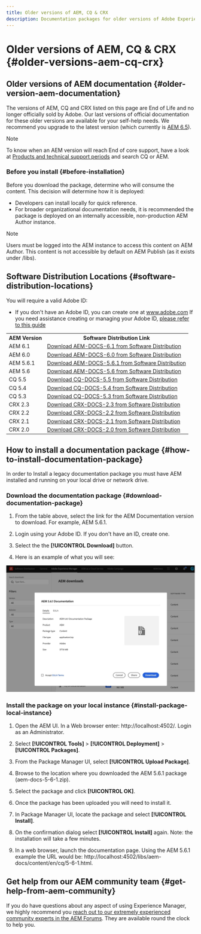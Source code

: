 ```yaml
---
title: Older versions of AEM, CQ & CRX
description: Documentation packages for older versions of Adobe Experience Manager, CQ and CRX.
---
```


# Older versions of AEM, CQ & CRX {#older-versions-aem-cq-crx}

## Older versions of AEM documentation {#older-version-aem-documentation}

The versions of AEM, CQ and CRX listed on this page are End of Life and no longer officially sold by Adobe. Our last versions of official documentation for these older versions are available for your self-help needs. We recommend you upgrade to the latest version (which currently is [AEM 6.5](https://helpx.adobe.com/support/experience-manager/6-5.html)).

>[!NOTE]
>
>To know when an AEM version will reach End of core support, have a look at [Products and technical support periods](https://helpx.adobe.com/support/programs/eol-matrix.html) and search CQ or AEM.

### Before you install {#before-installation}

Before you download the package, determine who will consume the content. This decision will determine how it is deployed:

* Developers can install locally for quick reference.
* For broader organizational documentation needs, it is recommended the package is deployed on an internally accessible, non-production AEM Author instance.

>[!NOTE]
>
>Users must be logged into the AEM instance to access this content on AEM Author. This content is not accessible by default on AEM Publish (as it exists under /libs).

## Software Distribution Locations {#software-distribution-locations}

You will require a valid Adobe ID:

* If you don't have an Adobe ID, you can create one at www.adobe.com
If you need assistance creating or managing your Adobe ID, [please refer to this guide](https://helpx.adobe.com/manage-account.html)

<table> 
 <tbody>
  <tr>
   <th>AEM Version</th> 
   <th>Software Distribution Link</th>   
  </tr>
    <tr>
   <td>AEM 6.1</td> 
   <td><a href="https://experience.adobe.com/#/downloads/content/software-distribution/en/aem.html?package=/content/software-distribution/en/details.html/content/dam/aem/public/adobe/packages/aem-docs/aem-docs-6-1.zip">Download AEM-DOCS-6.1 from Software Distribution</a>
   </td>   
  </tr>
  <tr>
   <td>AEM 6.0</td> 
   <td><a href="https://experience.adobe.com/#/downloads/content/software-distribution/en/aem.html?package=/content/software-distribution/en/details.html/content/dam/aem/public/adobe/packages/aem-docs/aem-docs-6-0.zip">Download AEM-DOCS-6.0 from Software Distribution</a>
   </td>   
  </tr>
  <tr>
   <td>AEM 5.6.1</td> 
   <td><a href="https://experience.adobe.com/#/downloads/content/software-distribution/en/aem.html?package=/content/software-distribution/en/details.html/content/dam/aem/public/adobe/packages/aem-docs/aem-docs-5-6-1.zip">Download AEM-DOCS-5.6.1 from Software Distribution</a></td>   
  </tr>
  <tr>
   <td>AEM 5.6</td> 
   <td><a href="https://experience.adobe.com/#/downloads/content/software-distribution/en/aem.html?package=/content/software-distribution/en/details.html/content/dam/aem/public/adobe/packages/aem-docs/aem-docs-5-6.zip">Download AEM-DOCS-5.6 from Software Distribution</a></td>   
  </tr>
  <tr>
   <td>CQ 5.5</td> 
   <td><a href="https://experience.adobe.com/#/downloads/content/software-distribution/en/aem.html?package=%2Fcontent%2Fsoftware-distribution%2Fen%2Fdetails.html%2Fcontent%2Fdam%2Faem%2Fpublic%2Fadobe%2Fpackages%2Faem-docs%2Faem-docs-5-5.zip">Download CQ-DOCS-5.5 from Software Distribution</a></td>   
  </tr>
  <tr>
   <td>CQ 5.4</td> 
   <td><a href="https://experience.adobe.com/#/downloads/content/software-distribution/en/aem.html?package=/content/software-distribution/en/details.html/content/dam/aem/public/adobe/packages/aem-docs/aem-docs-5-4.zip">Download CQ-DOCS-5.4 from Software Distribution</a></td>   
  </tr>
  <tr>
   <td>CQ 5.3</td> 
   <td><a href="https://experience.adobe.com/#/downloads/content/software-distribution/en/aem.html?package=/content/software-distribution/en/details.html/content/dam/aem/public/adobe/packages/aem-docs/aem-docs-5-3.zip">Download CQ-DOCS-5.3 from Software Distribution</a></td>   
  </tr>
  <tr>
   <td>CRX 2.3</td> 
   <td><a href="https://experience.adobe.com/#/downloads/content/software-distribution/en/aem.html?package=/content/software-distribution/en/details.html/content/dam/aem/public/adobe/packages/aem-docs/crx-docs-2-3.zip">Download CRX-DOCS-2.3 from Software Distribution</a></td>   
  </tr>
  <tr>
   <td>CRX 2.2</td> 
   <td><a href="https://experience.adobe.com/#/downloads/content/software-distribution/en/aem.html?package=/content/software-distribution/en/details.html/content/dam/aem/public/adobe/packages/aem-docs/crx-docs-2-2.zip">Download CRX-DOCS-2.2 from Software Distribution</a></td>   
  </tr>
  <tr>
   <td>CRX 2.1</td> 
   <td><a href="https://experience.adobe.com/#/downloads/content/software-distribution/en/aem.html?package=/content/software-distribution/en/details.html/content/dam/aem/public/adobe/packages/aem-docs/crx-docs-2-1.zip">Download CRX-DOCS-2.1 from Software Distribution</a></td>   
  </tr>
  <tr>
   <td>CRX 2.0</td> 
   <td><a href="https://experience.adobe.com/#/downloads/content/software-distribution/en/aem.html?package=/content/software-distribution/en/details.html/content/dam/aem/public/adobe/packages/aem-docs/crx-docs-2-0.zip">Download CRX-DOCS-2.0 from Software Distribution</a></td>   
  </tr>
 </tbody>
</table>

## How to install a documentation package {#how-to-install-documentation-package}

In order to Install a legacy documentation package you must have AEM installed and running on your local drive or network drive.

### Download the documentation package {#download-documentation-package}

1. From the table above, select the link for the AEM Documentation version to download. For example, AEM 5.6.1.

1. Login using your Adobe ID. If you don't have an ID, create one.

1. Select the the **[!UICONTROL Download]** button.

1. Here is an example of what you will see:

![Example Software Distribution](assets/screen_shot_2020-07-10at161922.jpg)

### Install the package on your local instance {#install-package-local-instance}

1. Open the AEM UI. In a Web browser enter: http://localhost:4502/. Login as an Administrator.

1. Select **[!UICONTROL Tools]** > **[!UICONTROL Deployment]** > **[!UICONTROL Packages]**.

1. From the Package Manager UI, select **[!UICONTROL Upload Package]**.

1. Browse to the location where you downloaded the AEM 5.6.1 package (aem-docs-5-6-1.zip).

1. Select the package and click **[!UICONTROL OK]**.

1. Once the package has been uploaded you will need to install it.

1. In Package Manager UI, locate the package and select **[!UICONTROL Install]**.

1. On the confirmation dialog select **[!UICONTROL Install]** again. Note: the installation will take a few minutes.

1. In a web browser, launch the documentation page. Using the AEM 5.6.1 example the URL would be: http://localhost:4502/libs/aem-docs/content/en/cq/5-6-1.html.

## Get help from our AEM community team {#get-help-from-aem-community}

If you do have questions about any aspect of using Experience Manager, we highly recommend you [reach out to our extremely experienced community experts in the AEM Forums](https://experienceleaguecommunities.adobe.com/t5/adobe-experience-manager/ct-p/adobe-experience-manager-community). They are available round the clock to help you.
